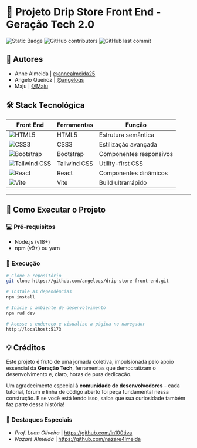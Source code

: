 # 🌟 Projeto Drip Store Front End - Geração Tech 2.0

<div align="left">

![Static Badge](https://img.shields.io/badge/Status-Concluído-darkgreen?style=for-the-badge)
![GitHub contributors](https://img.shields.io/github/contributors/angeloqs/drip-store-front-end?style=for-the-badge)
![GitHub last commit](https://img.shields.io/github/last-commit/angeloqs/drip-store-front-end?style=for-the-badge)

</div>

## 👥 Autores
- Anne Almeida | [@annealmeida25](https://www.github.com/annealmeida25)
- Angelo Queiroz | [@angeloqs](https://www.github.com/angeloqs)
- Maju | [@Maju](https://github.com/maju555)


## 🛠️ Stack Tecnológica

| **Front End**           | **Ferramentas**          | **Função**                     |
|-------------------------|--------------------------|--------------------------------|
| ![HTML5](https://img.shields.io/badge/HTML5-E34F26?style=flat&logo=html5&logoColor=white) | HTML5 | Estrutura semântica |
| ![CSS3](https://img.shields.io/badge/CSS3-1572B6?style=flat&logo=css3&logoColor=white) | CSS3 | Estilização avançada |
| ![Bootstrap](https://img.shields.io/badge/Bootstrap-7952B3?style=flat&logo=bootstrap&logoColor=white) | Bootstrap | Componentes responsivos |
| ![Tailwind CSS](https://img.shields.io/badge/Tailwind_CSS-06B6D4?style=flat&logo=tailwind-css&logoColor=white) | Tailwind CSS | Utility-first CSS |
| ![React](https://img.shields.io/badge/React-61DAFB?style=flat&logo=react&logoColor=black) | React | Componentes dinâmicos |
| ![Vite](https://img.shields.io/badge/Vite-B73BFE?style=flat&logo=vite&logoColor=white) | Vite | Build ultrarrápido |

---

## 🚀 Como Executar o Projeto

### 💻 Pré-requisitos
- Node.js (v18+)
- npm (v9+) ou yarn

### 🔧 Execução
```bash
# Clone o repositório
git clone https://github.com/angeloqs/drip-store-front-end.git

# Instale as dependências
npm install

# Inicie o ambiente de desenvolvimento
npm rud dev

# Acesse o endereço e visualize a página no navegador
http://localhost:5173
```

## 💡 Créditos

Este projeto é fruto de uma jornada coletiva, impulsionada pelo apoio essencial da **Geração Tech**, ferramentas que democratizam o desenvolvimento e, claro, horas de pura dedicação.  

Um agradecimento especial à **comunidade de desenvolvedores** - cada tutorial, fórum e linha de código aberto foi peça fundamental nessa construção. E se você está lendo isso, saiba que sua curiosidade também faz parte dessa história!  

### 👏 Destaques Especiais  
- *Prof. Luan Oliveira* |
    https://github.com/in100tiva
- *Nazaré Almeida* |
    https://github.com/nazare4lmeida
